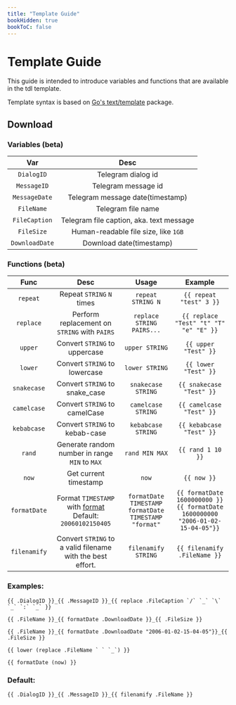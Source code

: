 ```yaml
---
title: "Template Guide"
bookHidden: true
bookToC: false
---
```


# Template Guide

This guide is intended to introduce variables and functions that are available in the tdl template.

Template syntax is based on [Go's text/template](https://golang.org/pkg/text/template/) package.

## Download

### Variables (beta)

|      Var       |                   Desc                   |
|:--------------:|:----------------------------------------:|
|   `DialogID`   |            Telegram dialog id            |
|  `MessageID`   |           Telegram message id            |
| `MessageDate`  |     Telegram message date(timestamp)     |
|   `FileName`   |            Telegram file name            |
| `FileCaption`  | Telegram file caption, aka. text message |
|   `FileSize`   |   Human-readable file size, like `1GB`   |
| `DownloadDate` |         Download date(timestamp)         |

### Functions (beta)

|     Func     |                                                           Desc                                                           |                            Usage                             |                                        Example                                        |
|:------------:|:------------------------------------------------------------------------------------------------------------------------:|:------------------------------------------------------------:|:-------------------------------------------------------------------------------------:|
|   `repeat`   |                                                Repeat `STRING` `N` times                                                 |                      `repeat STRING N`                       |                                `{{ repeat "test" 3 }}`                                |
|  `replace`   |                                       Perform replacement on `STRING` with `PAIRS`                                       |                  `replace STRING PAIRS...`                   |                        `{{ replace "Test" "t" "T" "e" "E" }}`                         |
|   `upper`    |                                              Convert `STRING` to uppercase                                               |                        `upper STRING`                        |                                 `{{ upper "Test" }}`                                  |
|   `lower`    |                                              Convert `STRING` to lowercase                                               |                        `lower STRING`                        |                                 `{{ lower "Test" }}`                                  |
| `snakecase`  |                                              Convert `STRING` to snake_case                                              |                      `snakecase STRING`                      |                               `{{ snakecase "Test" }}`                                |
| `camelcase`  |                                              Convert `STRING` to camelCase                                               |                      `camelcase STRING`                      |                               `{{ camelcase "Test" }}`                                |
| `kebabcase`  |                                              Convert `STRING` to kebab-case                                              |                      `kebabcase STRING`                      |                               `{{ kebabcase "Test" }}`                                |
|    `rand`    |                                      Generate random number in range `MIN` to `MAX`                                      |                        `rand MIN MAX`                        |                                   `{{ rand 1 10 }}`                                   |
|    `now`     |                                                  Get current timestamp                                                   |                            `now`                             |                                      `{{ now }}`                                      |
| `formatDate` | Format `TIMESTAMP` with [format](https://golang.cafe/blog/golang-time-format-example.html)<br/>Default: `20060102150405` | `formatDate TIMESTAMP` <br/> `formatDate TIMESTAMP "format"` | `{{ formatDate 1600000000 }}`<br/> `{{ formatDate 1600000000 "2006-01-02-15-04-05"}}` |
| `filenamify` |                                Convert `STRING` to a valid filename with the best effort.                                |                     `filenamify STRING`                      |                             `{{ filenamify .FileName }}`                              |

### Examples:

```gotemplate
{{ .DialogID }}_{{ .MessageID }}_{{ replace .FileCaption `/` `_` `\` `_` `:` `_` }}

{{ .FileName }}_{{ formatDate .DownloadDate }}_{{ .FileSize }}

{{ .FileName }}_{{ formatDate .DownloadDate "2006-01-02-15-04-05"}}_{{ .FileSize }}

{{ lower (replace .FileName ` ` `_`) }}

{{ formatDate (now) }}
```

### Default:

```gotemplate
{{ .DialogID }}_{{ .MessageID }}_{{ filenamify .FileName }}
```
